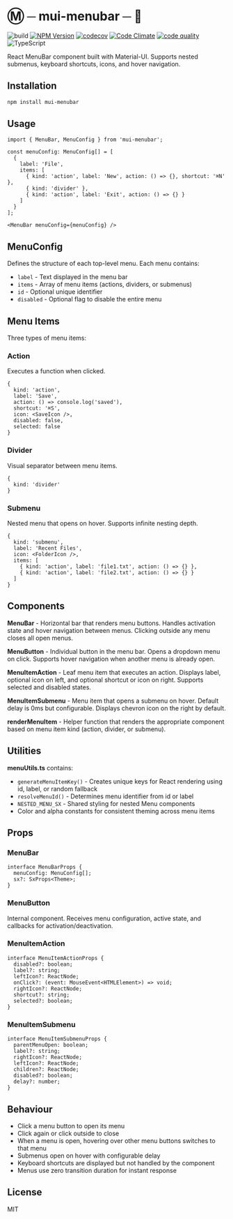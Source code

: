 # Ⓜ ─ mui-menubar ─ 🍫

![build](https://github.com/keithwalsh/mui-menubar/actions/workflows/build.yml/badge.svg)
[![NPM Version](https://img.shields.io/npm/v/mui-menubar.svg)](https://www.npmjs.com/package/mui-menubar)
[![codecov](https://codecov.io/gh/keithwalsh/mui-menubar/branch/main/graph/badge.svg)](https://codecov.io/gh/keithwalsh/mui-menubar)
[![Code Climate](https://codeclimate.com/github/keithwalsh/mui-menubar/badges/gpa.svg)](https://codeclimate.com/github/keithwalsh/mui-menubar)
[![code quality](https://img.shields.io/codefactor/grade/github/keithwalsh/obsidian-kbd)](https://www.codefactor.io/repository/github/keithwalsh/obsidian-kbd)
![TypeScript](https://img.shields.io/badge/TypeScript-007ACC?style=flat-square&logo=typescript&logoColor=white)

React MenuBar component built with Material-UI. Supports nested submenus, keyboard shortcuts, icons, and hover navigation.

## Installation

```bash
npm install mui-menubar
```

## Usage

```tsx
import { MenuBar, MenuConfig } from 'mui-menubar';

const menuConfig: MenuConfig[] = [
  {
    label: 'File',
    items: [
      { kind: 'action', label: 'New', action: () => {}, shortcut: '⌘N' },
      { kind: 'divider' },
      { kind: 'action', label: 'Exit', action: () => {} }
    ]
  }
];

<MenuBar menuConfig={menuConfig} />
```

## MenuConfig

Defines the structure of each top-level menu. Each menu contains:

- `label` - Text displayed in the menu bar
- `items` - Array of menu items (actions, dividers, or submenus)
- `id` - Optional unique identifier
- `disabled` - Optional flag to disable the entire menu

## Menu Items

Three types of menu items:

### Action

Executes a function when clicked.

```tsx
{
  kind: 'action',
  label: 'Save',
  action: () => console.log('saved'),
  shortcut: '⌘S',
  icon: <SaveIcon />,
  disabled: false,
  selected: false
}
```

### Divider

Visual separator between menu items.

```tsx
{
  kind: 'divider'
}
```

### Submenu

Nested menu that opens on hover. Supports infinite nesting depth.

```tsx
{
  kind: 'submenu',
  label: 'Recent Files',
  icon: <FolderIcon />,
  items: [
    { kind: 'action', label: 'file1.txt', action: () => {} },
    { kind: 'action', label: 'file2.txt', action: () => {} }
  ]
}
```

## Components

**MenuBar** - Horizontal bar that renders menu buttons. Handles activation state and hover navigation between menus. Clicking outside any menu closes all open menus.

**MenuButton** - Individual button in the menu bar. Opens a dropdown menu on click. Supports hover navigation when another menu is already open.

**MenuItemAction** - Leaf menu item that executes an action. Displays label, optional icon on left, and optional shortcut or icon on right. Supports selected and disabled states.

**MenuItemSubmenu** - Menu item that opens a submenu on hover. Default delay is 0ms but configurable. Displays chevron icon on the right by default.

**renderMenuItem** - Helper function that renders the appropriate component based on menu item kind (action, divider, or submenu).

## Utilities

**menuUtils.ts** contains:

- `generateMenuItemKey()` - Creates unique keys for React rendering using id, label, or random fallback
- `resolveMenuId()` - Determines menu identifier from id or label
- `NESTED_MENU_SX` - Shared styling for nested Menu components
- Color and alpha constants for consistent theming across menu items

## Props

### MenuBar

```tsx
interface MenuBarProps {
  menuConfig: MenuConfig[];
  sx?: SxProps<Theme>;
}
```

### MenuButton

Internal component. Receives menu configuration, active state, and callbacks for activation/deactivation.

### MenuItemAction

```tsx
interface MenuItemActionProps {
  disabled?: boolean;
  label?: string;
  leftIcon?: ReactNode;
  onClick?: (event: MouseEvent<HTMLElement>) => void;
  rightIcon?: ReactNode;
  shortcut?: string;
  selected?: boolean;
}
```

### MenuItemSubmenu

```tsx
interface MenuItemSubmenuProps {
  parentMenuOpen: boolean;
  label?: string;
  rightIcon?: ReactNode;
  leftIcon?: ReactNode;
  children?: ReactNode;
  disabled?: boolean;
  delay?: number;
}
```

## Behaviour

- Click a menu button to open its menu
- Click again or click outside to close
- When a menu is open, hovering over other menu buttons switches to that menu
- Submenus open on hover with configurable delay
- Keyboard shortcuts are displayed but not handled by the component
- Menus use zero transition duration for instant response

## License

MIT
